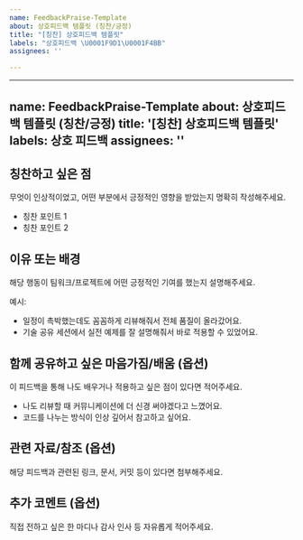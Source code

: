 ```yaml
---
name: FeedbackPraise-Template
about: 상호피드백 템플릿 (칭찬/긍정)
title: "[칭찬] 상호피드백 템플릿"
labels: "상호피드백 \U0001F9D1‍\U0001F4BB"
assignees: ''

---
```


---
name: FeedbackPraise-Template
about: 상호피드백 템플릿 (칭찬/긍정)
title: '[칭찬] 상호피드백 템플릿'
labels: 상호 피드백
assignees: ''
---

## 칭찬하고 싶은 점

무엇이 인상적이었고, 어떤 부분에서 긍정적인 영향을 받았는지 명확히 작성해주세요.

- 칭찬 포인트 1
- 칭찬 포인트 2

## 이유 또는 배경

해당 행동이 팀워크/프로젝트에 어떤 긍정적인 기여를 했는지 설명해주세요.

예시:
- 일정이 촉박했는데도 꼼꼼하게 리뷰해줘서 전체 품질이 올라갔어요.
- 기술 공유 세션에서 실전 예제를 잘 설명해줘서 바로 적용할 수 있었어요.

## 함께 공유하고 싶은 마음가짐/배움 (옵션)

이 피드백을 통해 나도 배우거나 적용하고 싶은 점이 있다면 적어주세요.

- 나도 리뷰할 때 커뮤니케이션에 더 신경 써야겠다고 느꼈어요.
- 코드를 나누는 방식이 인상 깊어서 참고하고 싶어요.

## 관련 자료/참조 (옵션)

해당 피드백과 관련된 링크, 문서, 커밋 등이 있다면 첨부해주세요.

## 추가 코멘트 (옵션)

직접 전하고 싶은 한 마디나 감사 인사 등 자유롭게 적어주세요.
